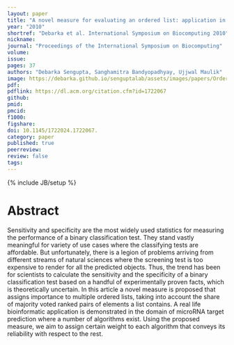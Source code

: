 ```yaml
---
layout: paper
title: "A novel measure for evaluating an ordered list: application in microRNA target prediction"
year: "2010"
shortref: "Debarka et al. International Symposium on Biocomputing 2010"
nickname:
journal: "Proceedings of the International Symposium on Biocomputing"
volume:
issue:
pages: 37
authors: "Debarka Sengupta, Sanghamitra Bandyopadhyay, Ujjwal Maulik"
image: https://debarka.github.io/senguptalab/assets/images/papers/OrderedList.png
pdf:
pdflink: https://dl.acm.org/citation.cfm?id=1722067
github:
pmid:
pmcid:
f1000:
figshare:
doi: 10.1145/1722024.1722067.
category: paper
published: true
peerreview:
review: false
tags:
---
```

{% include JB/setup %}


# Abstract

Sensitivity and specificity are the most widely used statistics for measuring the performance of a binary classification test. They stand vastly meaningful for variety of use cases where the classifying tests are affordable. But unfortunately, there is a legion of problems arriving from different streams of natural sciences where the screening test is too expensive to render for all the predicted objects. Thus, the trend has been for scientists to calculate the sensitivity and the specificity of a binary classification test based on a handful of experimentally proven facts, which is theoretically uncertain. In this article a novel measure is proposed that assigns importance to multiple ordered lists, taking into account the share of majority voted ranked pairs of elements a list contains. A real life bioinformatic application is demonstrated in the domain of microRNA target prediction where a number of algorithms exist. Using the proposed measure, we aim to assign certain weight to each algorithm that conveys its reliability with respect to the rest.
